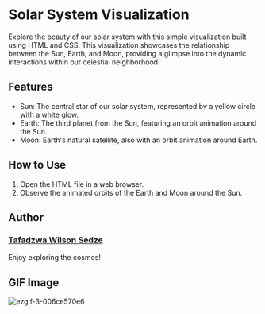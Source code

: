 # **Solar System Visualization**

Explore the beauty of our solar system with this simple visualization built using HTML and CSS. This visualization showcases the relationship between the Sun, Earth, and Moon, providing a glimpse into the dynamic interactions within our celestial neighborhood.

## Features
- Sun: The central star of our solar system, represented by a yellow circle with a white glow.
- Earth: The third planet from the Sun, featuring an orbit animation around the Sun.
- Moon: Earth's natural satellite, also with an orbit animation around Earth.

## How to Use
1. Open the HTML file in a web browser.
2. Observe the animated orbits of the Earth and Moon around the Sun.

## Author
### [Tafadzwa Wilson Sedze](https://github.com/wilson3centaurus/)

Enjoy exploring the cosmos!

## GIF Image
![ezgif-3-006ce570e6](https://github.com/wilson3centaurus/solar-system/assets/107620180/29416a39-4095-46b8-be18-83c5649fe3da)
